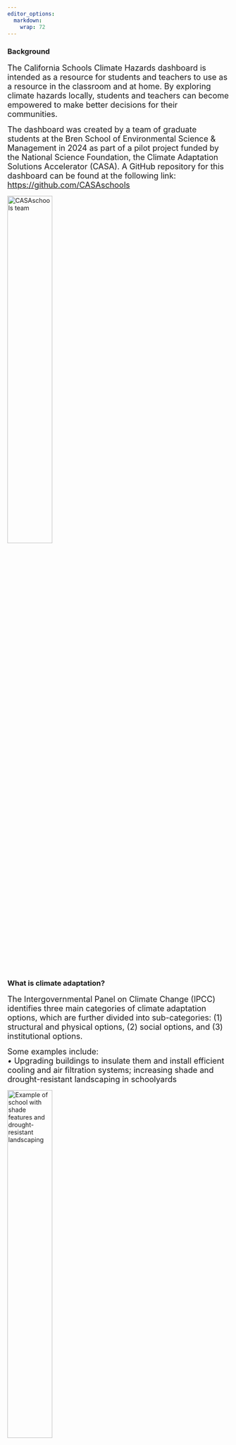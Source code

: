 ```yaml
---
editor_options: 
  markdown: 
    wrap: 72
---
```


### Background

<span style="font-size:18px;"> The California Schools Climate Hazards
dashboard is intended as a resource for students and teachers to use as
a resource in the classroom and at home. By exploring climate hazards
locally, students and teachers can become empowered to make better
decisions for their communities.

<span style="font-size:18px;"> The dashboard was created by a team of
graduate students at the Bren School of Environmental Science &
Management in 2024 as part of a pilot project funded by the National
Science Foundation, the Climate Adaptation Solutions Accelerator (CASA).
A GitHub repository for this dashboard can be found at the following
link: <https://github.com/CASAschools>

<img src="CASAschools2.JPG" alt="CASAschools team" width="45%">

</span>

<br>


### What is climate adaptation?

<span style="font-size:18px;"> The Intergovernmental Panel on Climate
Change (IPCC) identifies three main categories of climate adaptation
options, which are further divided into sub-categories: (1) structural
and physical options, (2) social options, and (3) institutional options.

<span style="font-size:18px;"> Some examples include:\
*•* Upgrading buildings to insulate them and install efficient cooling
and air filtration systems; increasing shade and drought-resistant
landscaping in schoolyards

<img src="Schoolyard.jpg" alt="Example of school with shade features and drought-resistant
landscaping" width="45%">


<span style="font-size:18px;"> *•* Updating school curricula to help
students and their communities understand what they can do to build a
more resilient future and provide resources to take climate action

<img src="climate_ed.jpeg" alt="Climate education in action in the
classroom" width="45%">


<span style="font-size:18px;"> *•* Working with educational institutions
to commit to sustainable frameworks

<img src="school_change.png" alt="Cycle of educational commitments, climate, and change" width="45%">

</span>

<br>

### Why schools and climate adaptation?

<span style="font-size:18px;"> Increasing our understanding of climate
hazard risks at a local scale could enhance our abilities to cope with
disasters in our communities. Disasters related to climate change are an
intergenerational issue and can disrupt schools. More frequent extreme
weather events will increase the likelihood that schools will need to
respond to climate-driven emergencies and public health issues. This
also negatively affects student learning, school facilities, access to
much-needed resources, and district budgets.

<span style="font-size:18px;"> Additionally, climate change
disproportionately impacts communities in California. Schools that serve
more historically under resourced populations will likely be more
severely impacted.

<br>

### Where can I find additional resources?

<span style="font-size:18px;"> Here are some kid- and teenager-friendly
resources that have been vetted by climate scientists and science
educators.

<span style="font-size:18px;"> *•*
[CLEAN](https://cleanet.org/index.html) is a database of resources
supported by the National Oceanic and Atmospheric Administration.

<span style="font-size:18px;"> *•* [Subject to
Climate](https://subjecttoclimate.org/news) offers news articles and
lesson plans written for fifth graders and up.

<span style="font-size:18px;"> *•* [The New York Times's Learning
Network](https://www.nytimes.com/2021/11/04/learning/lesson-plans/resources-for-teaching-about-climate-change-with-the-new-york-times.html?action=click&module=RelatedLinks&pgtype=Article)
curates kid-friendly material that's designed for teachers but may also
be helpful for parents. Start with their [Climate Change Guide for
Kids](https://www.nytimes.com/interactive/2021/04/18/climate/climate-change-future-kids.html)

<span style="font-size:18px;"> To see how California is doing overall,
check out this [summary of California
actions](https://www.georgetownclimate.org/adaptation/state-information/california/completed-goals.html).
You can dig further by looking into whether your local jurisidiction is
working on a climate adaptation plan. This information is typically
found on your local jurisdiction's planning department website.

<br> <br>
